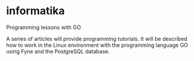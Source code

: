 # informatika
Programming lessons with GO

A series of articles will provide programming tutorials. It will be described how to work in the Linux environment with the programming language GO using Fyne and the PostgreSQL database.
